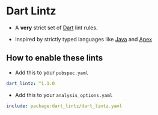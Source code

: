 # Dart Lintz

- A **very** strict set of [Dart](https://dart.dev) lint rules.

- Inspired by strictly typed languages like [Java](https://docs.oracle.com/en/java/) and [Apex](https://developer.salesforce.com/docs/atlas.en-us.apexcode.meta/apexcode/apex_dev_guide.htm)

## How to enable these lints

- Add this to your `pubspec.yaml`

```yaml
dart_lintz: ^1.1.0
```

- Add this to your `analysis_options.yaml`

```yaml
include: package:dart_lintz/dart_lintz.yaml
```
